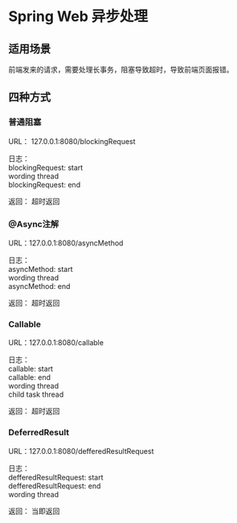 # Spring Web 异步处理
## 适用场景
前端发来的请求，需要处理长事务，阻塞导致超时，导致前端页面报错。

## 四种方式
### 普通阻塞
URL： 127.0.0.1:8080/blockingRequest

日志：<br>
blockingRequest: start <br>
wording thread <br>
blockingRequest: end <br>

返回：
超时返回

### @Async注解
URL：127.0.0.1:8080/asyncMethod

日志：<br>
asyncMethod: start <br>
wording thread <br>
asyncMethod: end <br>

返回：
超时返回

### Callable
URL：127.0.0.1:8080/callable

日志：<br>
callable: start <br>
callable: end <br>
wording thread <br>
child task thread

返回：
超时返回

### DeferredResult
URL：127.0.0.1:8080/defferedResultRequest

日志：<br>
defferedResultRequest: start <br>
defferedResultRequest: end <br>
wording thread <br>

返回：
当即返回

